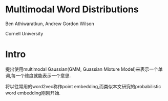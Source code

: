 # Multimodal Word Distributions

Ben Athiwaratkun, Andrew Gordon Wilson

Cornell University

# Intro

提出使用multimodal Gaussian(GMM, Guassian Mixture Model)来表示一个单词,每一个维度就能表示一个意思.

将以往常用的word2vec称作point embedding,而类似本文研究的probabilistic word embedding刚刚开始.

